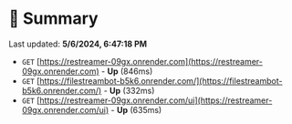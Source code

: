 # 📖 Summary
Last updated: **5/6/2024, 6:47:18 PM**

- `GET` [https://restreamer-09gx.onrender.com](https://restreamer-09gx.onrender.com) - **Up** (846ms)
- `GET` [https://filestreambot-b5k6.onrender.com/](https://filestreambot-b5k6.onrender.com/) - **Up** (332ms)
- `GET` [https://restreamer-09gx.onrender.com/ui](https://restreamer-09gx.onrender.com/ui) - **Up** (635ms)
